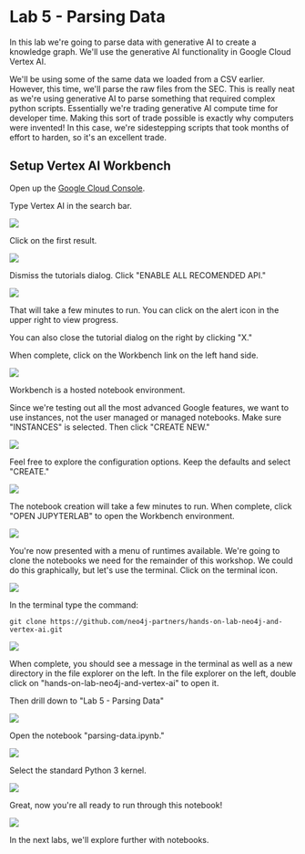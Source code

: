 # Lab 5 - Parsing Data
In this lab we're going to parse data with generative AI to create a knowledge graph.  We'll use the generative AI functionality in Google Cloud Vertex AI.

We'll be using some of the same data we loaded from a CSV earlier.  However, this time, we'll parse the raw files from the SEC.  This is really neat as we're using generative AI to parse something that required complex python scripts.  Essentially we're trading generative AI compute time for developer time.  Making this sort of trade possible is exactly why computers were invented!  In this case, we're sidestepping scripts that took months of effort to harden, so it's an excellent trade.

## Setup Vertex AI Workbench
Open up the [Google Cloud Console](https://console.cloud.google.com/).

Type Vertex AI in the search bar.

![](images/01.png)

Click on the first result.

![](images/02.png)

Dismiss the tutorials dialog.  Click "ENABLE ALL RECOMENDED API."

![](images/03.png)

That will take a few minutes to run.  You can click on the alert icon in the upper right to view progress.

You can also close the tutorial dialog on the right by clicking "X."

When complete, click on the Workbench link on the left hand side.

![](images/04.png)

Workbench is a hosted notebook environment.

Since we're testing out all the most advanced Google features, we want to use instances, not the user managed or managed notebooks.  Make sure "INSTANCES" is selected.  Then click "CREATE NEW."

![](images/05.png)

Feel free to explore the configuration options.  Keep the defaults and select "CREATE."

![](images/06.png)

The notebook creation will take a few minutes to run.  When complete, click "OPEN JUPYTERLAB" to open the Workbench environment.

![](images/07.png)

You're now presented with a menu of runtimes available.  We're going to clone the notebooks we need for the remainder of this workshop.  We could do this graphically, but let's use the terminal.  Click on the terminal icon.

![](images/08.png)

In the terminal type the command:

    git clone https://github.com/neo4j-partners/hands-on-lab-neo4j-and-vertex-ai.git

![](images/09.png)

When complete, you should see a message in the terminal as well as a new directory in the file explorer on the left.  In the file explorer on the left, double click on "hands-on-lab-neo4j-and-vertex-ai" to open it.

Then drill down to "Lab 5 - Parsing Data"

![](images/11.png)

Open the notebook "parsing-data.ipynb."

![](images/12.png)

Select the standard Python 3 kernel.

![](images/13.png)

Great, now you're all ready to run through this notebook!

![](images/14.png)

In the next labs, we'll explore further with notebooks.